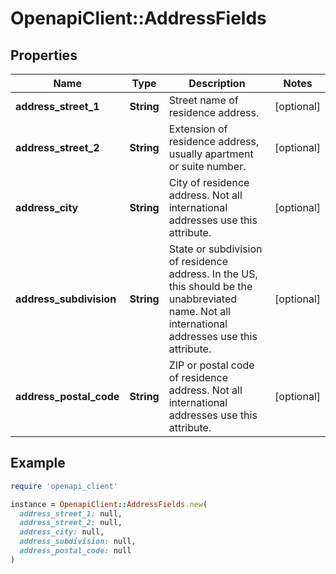 # OpenapiClient::AddressFields

## Properties

| Name | Type | Description | Notes |
| ---- | ---- | ----------- | ----- |
| **address_street_1** | **String** | Street name of residence address. | [optional] |
| **address_street_2** | **String** | Extension of residence address, usually apartment or suite number. | [optional] |
| **address_city** | **String** | City of residence address. Not all international addresses use this attribute. | [optional] |
| **address_subdivision** | **String** | State or subdivision of residence address. In the US, this should be the unabbreviated name. Not all international addresses use this attribute. | [optional] |
| **address_postal_code** | **String** | ZIP or postal code of residence address. Not all international addresses use this attribute. | [optional] |

## Example

```ruby
require 'openapi_client'

instance = OpenapiClient::AddressFields.new(
  address_street_1: null,
  address_street_2: null,
  address_city: null,
  address_subdivision: null,
  address_postal_code: null
)
```

